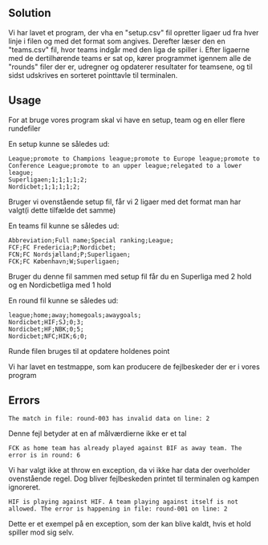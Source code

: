 

## Solution

Vi har lavet et program, der vha en "setup.csv" fil opretter ligaer ud fra hver linje i filen og med det format som angives. Derefter læser den en "teams.csv" fil, hvor teams indgår med den liga de spiller i.
Efter ligaerne med de dertilhørende teams er sat op, kører programmet igennem alle de "rounds" filer der er, udregner og opdaterer resultater for teamsene, og til sidst udskrives en sorteret pointtavle til terminalen.

## Usage

For at bruge vores program skal vi have en setup, team og en eller flere rundefiler

En setup kunne se således ud:

```
League;promote to Champions league;promote to Europe league;promote to Conference League;promote to an upper league;relegated to a lower league;
Superligaen;1;1;1;1;2;
Nordicbet;1;1;1;1;2;
```
Bruger vi ovenstående setup fil, får vi 2 ligaer med det format man har valgt(i dette tilfælde det samme)

En teams fil kunne se således ud:

```
Abbreviation;Full name;Special ranking;League;
FCF;FC Fredericia;P;Nordicbet;
FCN;FC Nordsjælland;P;Superligaen;
FCK;FC København;W;Superligaen;
```
Bruger du denne fil sammen med setup fil får du en Superliga med 2 hold og en Nordicbetliga med 1 hold

En round fil kunne se således ud:

```
league;home;away;homegoals;awaygoals;
Nordicbet;HIF;SJ;0;3;
Nordicbet;HF;NBK;0;5;
Nordicbet;NFC;HIK;6;0;
```

Runde filen bruges til at opdatere holdenes point


Vi har lavet en testmappe, som kan producere de fejlbeskeder der er i vores program

## Errors

```
The match in file: round-003 has invalid data on line: 2
```
Denne fejl betyder at en af målværdierne ikke er et tal

```
FCK as home team has already played against BIF as away team. The error is in round: 6
```
Vi har valgt ikke at throw en exception, da vi ikke har data der overholder ovenstående regel. Dog bliver fejlbeskeden printet til terminalen og kampen ignoreret.

```
HIF is playing against HIF. A team playing against itself is not allowed. The error is happening in file: round-001 on line: 2
```
Dette er et exempel på en exception, som der kan blive kaldt, hvis et hold spiller mod sig selv.

